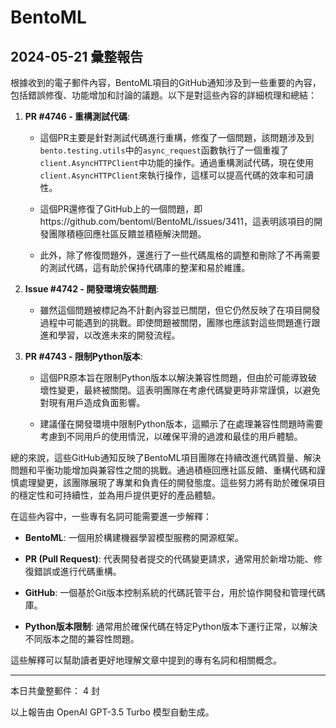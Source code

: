 # BentoML

## 2024-05-21 彙整報告

根據收到的電子郵件內容，BentoML項目的GitHub通知涉及到一些重要的內容，包括錯誤修復、功能增加和討論的議題。以下是對這些內容的詳細梳理和總結：



1. **PR #4746 - 重構測試代碼**:

   - 這個PR主要是針對測試代碼進行重構，修復了一個問題，該問題涉及到`bento.testing.utils`中的`async_request`函數執行了一個重複了`client.AsyncHTTPClient`中功能的操作。通過重構測試代碼，現在使用`client.AsyncHTTPClient`來執行操作，這樣可以提高代碼的效率和可讀性。

   - 這個PR還修復了GitHub上的一個問題，即https://github.com/bentoml/BentoML/issues/3411，這表明該項目的開發團隊積極回應社區反饋並積極解決問題。

   - 此外，除了修復問題外，還進行了一些代碼風格的調整和刪除了不再需要的測試代碼，這有助於保持代碼庫的整潔和易於維護。



2. **Issue #4742 - 開發環境安裝問題**:

   - 雖然這個問題被標記為不計劃內容並已關閉，但它仍然反映了在項目開發過程中可能遇到的挑戰。即使問題被關閉，團隊也應該對這些問題進行跟進和學習，以改進未來的開發流程。



3. **PR #4743 - 限制Python版本**:

   - 這個PR原本旨在限制Python版本以解決兼容性問題，但由於可能導致破壞性變更，最終被關閉。這表明團隊在考慮代碼變更時非常謹慎，以避免對現有用戶造成負面影響。

   - 建議僅在開發環境中限制Python版本，這顯示了在處理兼容性問題時需要考慮到不同用戶的使用情況，以確保平滑的過渡和最佳的用戶體驗。



總的來說，這些GitHub通知反映了BentoML項目團隊在持續改進代碼質量、解決問題和平衡功能增加與兼容性之間的挑戰。通過積極回應社區反饋、重構代碼和謹慎處理變更，該團隊展現了專業和負責任的開發態度。這些努力將有助於確保項目的穩定性和可持續性，並為用戶提供更好的產品體驗。



在這些內容中，一些專有名詞可能需要進一步解釋：

- **BentoML**: 一個用於構建機器學習模型服務的開源框架。

- **PR (Pull Request)**: 代表開發者提交的代碼變更請求，通常用於新增功能、修復錯誤或進行代碼重構。

- **GitHub**: 一個基於Git版本控制系統的代碼託管平台，用於協作開發和管理代碼庫。

- **Python版本限制**: 通常用於確保代碼在特定Python版本下運行正常，以解決不同版本之間的兼容性問題。



這些解釋可以幫助讀者更好地理解文章中提到的專有名詞和相關概念。



---



本日共彙整郵件： 4 封



以上報告由 OpenAI GPT-3.5 Turbo 模型自動生成。